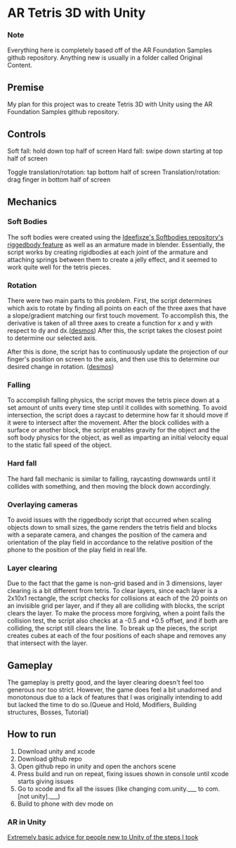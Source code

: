 AR Tetris 3D with Unity
==============================
### Note
Everything here is completely based off of the AR Foundation Samples github repository. Anything new is usually in a folder called Original Content. 

## Premise
My plan for this project was to create Tetris 3D with Unity using the AR Foundation Samples github repository. 

## Controls
Soft fall: hold down top half of screen
Hard fall: swipe down starting at top half of screen

Toggle translation/rotation: tap bottom half of screen
Translation/rotation: drag finger in bottom half of screen

## Mechanics
### Soft Bodies
The soft bodies were created using the [Ideefixze's Softbodies repository's riggedbody feature](https://github.com/Ideefixze/Softbodies/tree/master/Softbodies/Assets/Riggedbody) as well as an armature made in blender. Essentially, the script works by creating rigidbodies at each joint of the armature and attaching springs between them to create a jelly effect, and it seemed to work quite well for the tetris pieces. 

### Rotation
There were two main parts to this problem. First, the script determines which axis to rotate by finding all points on each of the three axes that have a slope/gradient matching our first touch movement. To accomplish this, the derivative is taken of all three axes to create a function for x and y with respect to dy and dx.([desmos](https://www.desmos.com/calculator/oclrhpxkwi)) After this, the script takes the closest point to determine our selected axis. 

After this is done, the script has to continuously update the projection of our finger's position on screen to the axis, and then use this to determine our desired change in rotation. ([desmos](https://www.desmos.com/calculator/jhaxiuzhz4))

### Falling
To accomplish falling physics, the script moves the tetris piece down at a set amount of units every time step until it collides with something. To avoid intersection, the script does a raycast to determine how far it should move if it were to intersect after the movement. After the block collides with a surface or another block, the script enables gravity for the object and the soft body physics for the object, as well as imparting an initial velocity equal to the static fall speed of the object. 

### Hard fall
The hard fall mechanic is similar to falling, raycasting downwards until it collides with something, and then moving the block down accordingly. 

### Overlaying cameras
To avoid issues with the riggedbody script that occurred when scaling objects down to small sizes, the game renders the tetris field and blocks with a separate camera, and changes the position of the camera and orientation of the play field in accordance to the relative position of the phone to the position of the play field in real life. 

### Layer clearing
Due to the fact that the game is non-grid based and in 3 dimensions, layer clearing is a bit different from tetris. To clear layers, since each layer is a 2x10x1 rectangle, the script checks for collisions at each of the 20 points on an invisible grid per layer, and if they all are colliding with blocks, the script clears the layer. To make the process more forgiving, when a point fails the collision test, the script also checks at a -0.5 and +0.5 offset, and if both are colliding, the script still clears the line. To break up the pieces, the script creates cubes at each of the four positions of each shape and removes any that intersect with the layer. 

## Gameplay
The gameplay is pretty good, and the layer clearing doesn't feel too generous nor too strict. However, the game does feel a bit unadorned and monotonous due to a lack of features that I was originally intending to add but lacked the time to do so.(Queue and Hold, Modifiers, Building structures, Bosses, Tutorial)

## How to run
1. Download unity and xcode
2. Download github repo
3. Open github repo in unity and open the anchors scene
4. Press build and run on repeat, fixing issues shown in console until xcode starts giving issues
5. Go to xcode and fix all the issues (like changing com.unity.___ to com.[not unity].___)
6. Build to phone with dev mode on

### AR in Unity
[Extremely basic advice for people new to Unity of the steps I took](https://docs.google.com/document/d/1TtO515bt9dy3PUkCSp-U0Tk1L7XRlGaFhJ36UeXZ_IQ/edit?usp=sharing)
